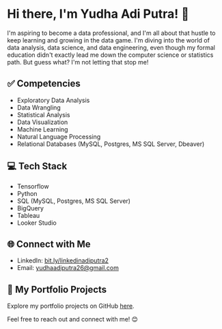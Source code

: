 # Hi there, I'm Yudha Adi Putra! 👋

I'm aspiring to become a data professional, and I'm all about that hustle to keep learning and growing in the data game. I'm diving into the world of data analysis, data science, and data engineering, even though my formal education didn't exactly lead me down the computer science or statistics path. But guess what? I'm not letting that stop me!

## ✅ Competencies
- Exploratory Data Analysis
- Data Wrangling
- Statistical Analysis
- Data Visualization
- Machine Learning
- Natural Language Processing
- Relational Databases (MySQL, Postgres, MS SQL Server, Dbeaver)

## 💻 Tech Stack
- Tensorflow
- Python
- SQL (MySQL, Postgres, MS SQL Server)
- BigQuery
- Tableau
- Looker Studio

## 🌐 Connect with Me
- LinkedIn: [bit.ly/linkedinadiputra2](https://bit.ly/linkedinadiputra2)
- Email: yudhaadiputra26@gmail.com

## 🚀 My Portfolio Projects
Explore my portfolio projects on GitHub [here](https://github.com/yudhaadi77/MyPortofolio).

Feel free to reach out and connect with me! 😊
